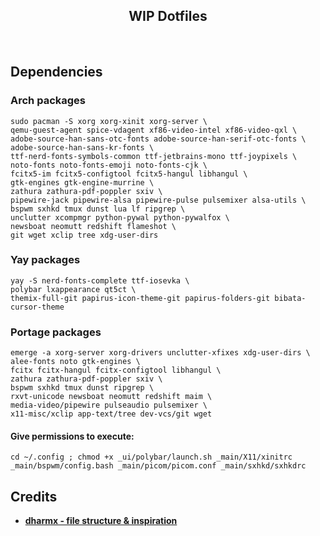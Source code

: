 
<h2 align="center"> WIP Dotfiles</h2>
</br>

## Dependencies

### Arch packages

```
sudo pacman -S xorg xorg-xinit xorg-server \
qemu-guest-agent spice-vdagent xf86-video-intel xf86-video-qxl \
adobe-source-han-sans-otc-fonts adobe-source-han-serif-otc-fonts \
adobe-source-han-sans-kr-fonts \
ttf-nerd-fonts-symbols-common ttf-jetbrains-mono ttf-joypixels \
noto-fonts noto-fonts-emoji noto-fonts-cjk \
fcitx5-im fcitx5-configtool fcitx5-hangul libhangul \
gtk-engines gtk-engine-murrine \
zathura zathura-pdf-poppler sxiv \
pipewire-jack pipewire-alsa pipewire-pulse pulsemixer alsa-utils \
bspwm sxhkd tmux dunst lua lf ripgrep \
unclutter xcompmgr python-pywal python-pywalfox \
newsboat neomutt redshift flameshot \
git wget xclip tree xdg-user-dirs
```

### Yay packages
```
yay -S nerd-fonts-complete ttf-iosevka \
polybar lxappearance qt5ct \
themix-full-git papirus-icon-theme-git papirus-folders-git bibata-cursor-theme
```

### Portage packages
```
emerge -a xorg-server xorg-drivers unclutter-xfixes xdg-user-dirs \
alee-fonts noto gtk-engines \
fcitx fcitx-hangul fcitx-configtool libhangul \
zathura zathura-pdf-poppler sxiv \
bspwm sxhkd tmux dunst ripgrep \
rxvt-unicode newsboat neomutt redshift maim \
media-video/pipewire pulseaudio pulsemixer \
x11-misc/xclip app-text/tree dev-vcs/git wget
```

#### Give permissions to execute:
```
cd ~/.config ; chmod +x _ui/polybar/launch.sh _main/X11/xinitrc _main/bspwm/config.bash _main/picom/picom.conf _main/sxhkd/sxhkdrc
```

## Credits
* **[dharmx - file structure & inspiration](https://github.com/dharmx)** 
